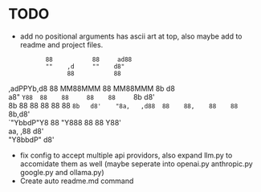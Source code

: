 # TODO

- add no positional arguments has ascii art at top, also maybe add to readme and project files.
                                                    
             88           88     ad88               
             ""    ,d     ""    d8"                 
                   88           88                  
 ,adPPYb,d8  88  MM88MMM  88  MM88MMM  8b       d8  
a8"    `Y88  88    88     88    88     `8b     d8'  
8b       88  88    88     88    88      `8b   d8'   
"8a,   ,d88  88    88,    88    88       `8b,d8'    
 `"YbbdP"Y8  88    "Y888  88    88         Y88'     
 aa,    ,88                                d8'      
  "Y8bbdP"                                d8'       

- fix config to accept multiple api providors, also expand llm.py to accomidate them as well (maybe seperate into openai.py anthropic.py google.py and ollama.py)
- Create auto readme.md command
